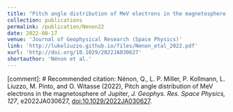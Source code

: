 ```yaml
---
title: "Pitch angle distribution of MeV electrons in the magnetosphere of Jupiter"
collection: publications
permalink: /publication/Nenon22
date: 2022-08-17
venue: 'Journal of Geophysical Research (Space Physics)'
link: 'http://lukeliuzzo.github.io/files/Nenon_etal_2022.pdf'
xurl: 'http://doi.org/10.1029/2022JA030627'
shortauthor: 'Nénon et al.'
---
```


[comment]: # Recommended citation: Nénon, Q., L. P. Miller, P. Kollmann, L. Liuzzo, M. Pinto, and O. Witasse (2022), Pitch angle distribution of MeV electrons in the magnetosphere of Jupiter, <i>J. Geophys. Res. Space Physics, 127</i>, e2022JA030627, [doi:10.1029/2022JA030627](https://doi.org/10.1029/2022JA030627).
